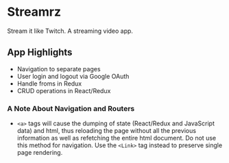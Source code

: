 # Streamrz

Stream it like Twitch. A streaming video app.

## App Highlights

- Navigation to separate pages
- User login and logout via Google OAuth
- Handle froms in Redux
- CRUD operations in React/Redux

### A Note About Navigation and Routers

- `<a>` tags will cause the dumping of state (React/Redux and JavaScript data) and html, thus reloading the page without all the previous information as well as refetching the entire html document. Do not use this method for navigation. Use the `<Link>` tag instead to preserve single page rendering.
